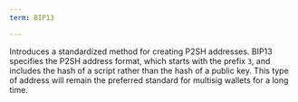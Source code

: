 ```yaml
---
term: BIP13

---
```

Introduces a standardized method for creating P2SH addresses. BIP13 specifies the P2SH address format, which starts with the prefix `3`, and includes the hash of a script rather than the hash of a public key. This type of address will remain the preferred standard for multisig wallets for a long time.